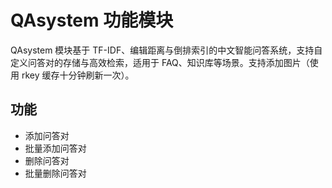 # QAsystem 功能模块

QAsystem 模块基于 TF-IDF、编辑距离与倒排索引的中文智能问答系统，支持自定义问答对的存储与高效检索，适用于 FAQ、知识库等场景。支持添加图片（使用 rkey 缓存十分钟刷新一次）。

## 功能

- 添加问答对
- 批量添加问答对
- 删除问答对
- 批量删除问答对
